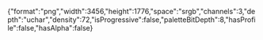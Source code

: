 {"format":"png","width":3456,"height":1776,"space":"srgb","channels":3,"depth":"uchar","density":72,"isProgressive":false,"paletteBitDepth":8,"hasProfile":false,"hasAlpha":false}